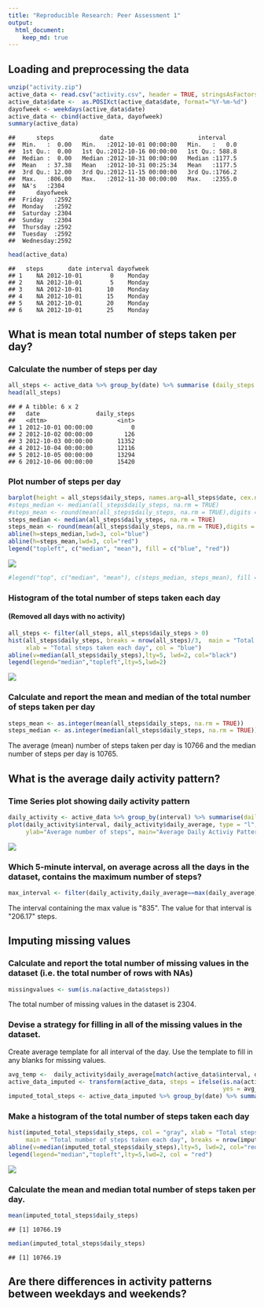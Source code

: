 ```yaml
---
title: "Reproducible Research: Peer Assessment 1"
output: 
  html_document:
    keep_md: true
---
```




## Loading and preprocessing the data

```r
unzip("activity.zip")
active_data <- read.csv("activity.csv", header = TRUE, stringsAsFactors=FALSE)
active_data$date <-  as.POSIXct(active_data$date, format="%Y-%m-%d")
dayofweek <- weekdays(active_data$date)
active_data <- cbind(active_data, dayofweek)
summary(active_data)
```

```
##      steps             date                        interval     
##  Min.   :  0.00   Min.   :2012-10-01 00:00:00   Min.   :   0.0  
##  1st Qu.:  0.00   1st Qu.:2012-10-16 00:00:00   1st Qu.: 588.8  
##  Median :  0.00   Median :2012-10-31 00:00:00   Median :1177.5  
##  Mean   : 37.38   Mean   :2012-10-31 00:25:34   Mean   :1177.5  
##  3rd Qu.: 12.00   3rd Qu.:2012-11-15 00:00:00   3rd Qu.:1766.2  
##  Max.   :806.00   Max.   :2012-11-30 00:00:00   Max.   :2355.0  
##  NA's   :2304                                                   
##      dayofweek   
##  Friday   :2592  
##  Monday   :2592  
##  Saturday :2304  
##  Sunday   :2304  
##  Thursday :2592  
##  Tuesday  :2592  
##  Wednesday:2592
```

```r
head(active_data)
```

```
##   steps       date interval dayofweek
## 1    NA 2012-10-01        0    Monday
## 2    NA 2012-10-01        5    Monday
## 3    NA 2012-10-01       10    Monday
## 4    NA 2012-10-01       15    Monday
## 5    NA 2012-10-01       20    Monday
## 6    NA 2012-10-01       25    Monday
```


## What is mean total number of steps taken per day?

### Calculate the number of steps per day

```r
all_steps <- active_data %>% group_by(date) %>% summarise (daily_steps = sum(steps,na.rm=TRUE))
head(all_steps)
```

```
## # A tibble: 6 x 2
##   date                daily_steps
##   <dttm>                    <int>
## 1 2012-10-01 00:00:00           0
## 2 2012-10-02 00:00:00         126
## 3 2012-10-03 00:00:00       11352
## 4 2012-10-04 00:00:00       12116
## 5 2012-10-05 00:00:00       13294
## 6 2012-10-06 00:00:00       15420
```

### Plot number of steps per day

```r
barplot(height = all_steps$daily_steps, names.arg=all_steps$date, cex.names=0.60, las=3, col = "green")
#steps_median <- median(all_steps$daily_steps, na.rm = TRUE)
#steps_mean <- round(mean(all_steps$daily_steps, na.rm = TRUE),digits = 0)
steps_median <- median(all_steps$daily_steps, na.rm = TRUE)
steps_mean <- round(mean(all_steps$daily_steps, na.rm = TRUE),digits = 0)
abline(h=steps_median,lwd=3, col="blue")
abline(h=steps_mean,lwd=3, col="red")
legend("topleft", c("median", "mean"), fill = c("blue", "red"))
```

![](PA1_template_files/figure-html/plot_steps-1.png)<!-- -->

```r
#legend("top", c("median", "mean"), c(steps_median, steps_mean), fill = c("blue", "red"))
```

### Histogram of the total number of steps taken each day
#### (Removed all days with no activity)

```r
all_steps <- filter(all_steps, all_steps$daily_steps > 0)
hist(all_steps$daily_steps, breaks = nrow(all_steps)/3,  main = "Total number of steps taken each day", 
     xlab = "Total steps taken each day", col = "blue")
abline(v=median(all_steps$daily_steps),lty=5, lwd=2, col="black")
legend(legend="median","topleft",lty=5,lwd=2)
```

![](PA1_template_files/figure-html/plot_hist-1.png)<!-- -->

### Calculate and report the mean and median of the total number of steps taken per day

```r
steps_mean <- as.integer(mean(all_steps$daily_steps, na.rm = TRUE))
steps_median <- as.integer(median(all_steps$daily_steps, na.rm = TRUE))
```
The average (mean) number of steps taken per day is 10766 and the median number of steps per day is 10765.  


## What is the average daily activity pattern?
### Time Series plot showing daily activity pattern

```r
daily_activity <- active_data %>% group_by(interval) %>% summarise(daily_average=mean(steps, na.rm = TRUE))
plot(daily_activity$interval, daily_activity$daily_average, type = "l", col="purple", lwd = 2, xlab="Interval",
     ylab="Average number of steps", main="Average Daily Activiy Pattern")
```

![](PA1_template_files/figure-html/time_plot-1.png)<!-- -->

### Which 5-minute interval, on average across all the days in the dataset, contains the maximum number of steps?

```r
max_interval <- filter(daily_activity,daily_average==max(daily_average))
```

The interval containing the max value is "835".  The value for that interval is "206.17" steps. 



## Imputing missing values
### Calculate and report the total number of missing values in the dataset (i.e. the total number of rows with NAs)

```r
missingvalues <- sum(is.na(active_data$steps))
```
The total number of missing values in the dataset is 2304.

### Devise a strategy for filling in all of the missing values in the dataset.
Create average template for all interval of the day.  Use the template to fill in any blanks for missing values.

```r
avg_temp <-  daily_activity$daily_average[match(active_data$interval, daily_activity$interval)]
active_data_imputed <- transform(active_data, steps = ifelse(is.na(active_data$steps), 
                                                             yes = avg_temp, no = active_data$steps))
imputed_total_steps <- active_data_imputed %>% group_by(date) %>% summarise (daily_steps = sum(steps))
```

### Make a histogram of the total number of steps taken each day

```r
hist(imputed_total_steps$daily_steps, col = "gray", xlab = "Total steps per day", 
     main = "Total number of steps taken each day", breaks = nrow(imputed_total_steps)/3)
abline(v=median(imputed_total_steps$daily_steps),lty=5, lwd=2, col="red")
legend(legend="median","topleft",lty=5,lwd=2, col = "red")
```

![](PA1_template_files/figure-html/plot_impute-1.png)<!-- -->

### Calculate the mean and median total number of steps taken per day.

```r
mean(imputed_total_steps$daily_steps)
```

```
## [1] 10766.19
```

```r
median(imputed_total_steps$daily_steps)
```

```
## [1] 10766.19
```


## Are there differences in activity patterns between weekdays and weekends?
